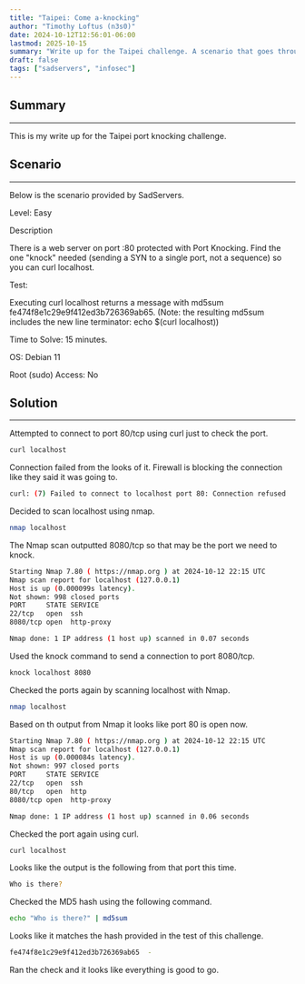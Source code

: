 ```yaml
---
title: "Taipei: Come a-knocking"
author: "Timothy Loftus (n3s0)"
date: 2024-10-12T12:56:01-06:00
lastmod: 2025-10-15
summary: "Write up for the Taipei challenge. A scenario that goes through how to port knock on a firewall."
draft: false
tags: ["sadservers", "infosec"]
---
```


## Summary
---

This is my write up for the Taipei port knocking challenge.

## Scenario
---

Below is the scenario provided by SadServers.

Level: Easy

Description

There is a web server on port :80 protected with Port Knocking. Find the one 
"knock" needed (sending a SYN to a single port, not a sequence) so you can curl 
localhost.

Test: 

Executing curl localhost returns a message with md5sum 
fe474f8e1c29e9f412ed3b726369ab65. (Note: the resulting md5sum includes the new 
line terminator: echo $(curl localhost))

Time to Solve: 15 minutes.

OS: Debian 11

Root (sudo) Access: No

## Solution
---

Attempted to connect to port 80/tcp using curl just to check the port.

```sh
curl localhost
```

Connection failed from the looks of it. Firewall is blocking the connection like
they said it was going to.

```sh
curl: (7) Failed to connect to localhost port 80: Connection refused
```

Decided to scan localhost using nmap.

```sh
nmap localhost
```

The Nmap scan outputted 8080/tcp so that may be the port we need to knock.

```sh
Starting Nmap 7.80 ( https://nmap.org ) at 2024-10-12 22:15 UTC
Nmap scan report for localhost (127.0.0.1)
Host is up (0.000099s latency).
Not shown: 998 closed ports
PORT     STATE SERVICE
22/tcp   open  ssh
8080/tcp open  http-proxy

Nmap done: 1 IP address (1 host up) scanned in 0.07 seconds
```

Used the knock command to send a connection to port 8080/tcp.

```sh
knock localhost 8080
```

Checked the ports again by scanning localhost with Nmap.

```sh
nmap localhost
```

Based on th output from Nmap it looks like port 80 is open now.

```sh
Starting Nmap 7.80 ( https://nmap.org ) at 2024-10-12 22:15 UTC
Nmap scan report for localhost (127.0.0.1)
Host is up (0.000084s latency).
Not shown: 997 closed ports
PORT     STATE SERVICE
22/tcp   open  ssh
80/tcp   open  http
8080/tcp open  http-proxy

Nmap done: 1 IP address (1 host up) scanned in 0.06 seconds
```

Checked the port again using curl.

```sh
curl localhost
```

Looks like the output is the following from that port this time.

```sh
Who is there?
```

Checked the MD5 hash using the following command.

```sh
echo "Who is there?" | md5sum
```

Looks like it matches the hash provided in the test of this challenge.

```sh
fe474f8e1c29e9f412ed3b726369ab65  -
```

Ran the check and it looks like everything is good to go.

